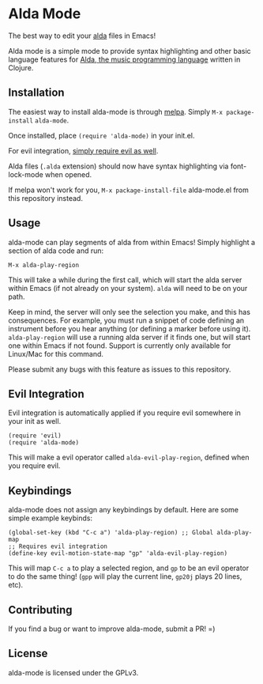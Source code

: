 # Alda Mode

The best way to edit your [alda](https://github.com/alda-lang/alda) files in Emacs!

Alda mode is a simple mode to provide syntax highlighting and other basic language features for [Alda, the music programming language](https://github.com/alda-lang/alda) written in Clojure.

## Installation

The easiest way to install alda-mode is through [melpa](http://melpa.org/#/getting-started). Simply `M-x package-install` `alda-mode`.

Once installed, place `(require 'alda-mode)` in your init.el.

For evil integration, [simply require evil as well](https://github.com/jgkamat/alda-mode#evil-integration).

Alda files (`.alda` extension) should now have syntax highlighting via font-lock-mode when opened.

If melpa won't work for you, `M-x package-install-file` alda-mode.el from this repository instead.

## Usage

alda-mode can play segments of alda from within Emacs! Simply highlight a section of alda code and run:

`M-x alda-play-region`

This will take a while during the first call, which will start the alda server within Emacs (if not already on your system). `alda` will need to be on your path.

Keep in mind, the server will only see the selection you make, and this has consequences. For example, you must run a snippet of code defining an instrument before you hear anything (or defining a marker before using it). `alda-play-region` will use a running alda server if it finds one, but will start one within Emacs if not found. Support is currently only available for Linux/Mac for this command.

Please submit any bugs with this feature as issues to this repository.

## Evil Integration

Evil integration is automatically applied if you require evil somewhere in your init as well.

```
(require 'evil)
(require 'alda-mode)
```

This will make a evil operator called `alda-evil-play-region`, defined when you require evil.

## Keybindings

alda-mode does not assign any keybindings by default. Here are some simple example keybinds:

```
(global-set-key (kbd "C-c a") 'alda-play-region) ;; Global alda-play-map
;; Requires evil integration
(define-key evil-motion-state-map "gp" 'alda-evil-play-region)

```

This will map `C-c a` to play a selected region, and `gp` to be an evil operator to do the same thing! (`gpp` will play the current line, `gp20j` plays 20 lines, etc).

## Contributing

If you find a bug or want to improve alda-mode, submit a PR! =)

## License

alda-mode is licensed under the GPLv3.
